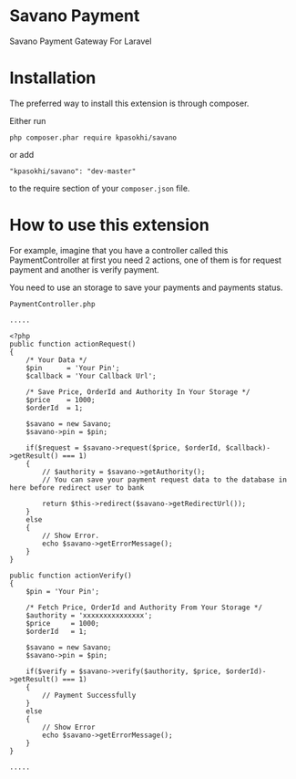 Savano Payment
================
Savano Payment Gateway For Laravel

Installation
==============
The preferred way to install this extension is through composer.

Either run
```
php composer.phar require kpasokhi/savano
```
or add
```
"kpasokhi/savano": "dev-master"
```
to the require section of your ``composer.json`` file.
    
How to use this extension
=========================
For example, imagine that you have a controller called this PaymentController at first you need 2 actions,
one of them is for request payment and another is verify payment.

You need to use an storage to save your payments and payments status.

``PaymentController.php``
```
..... 

<?php
public function actionRequest()
{
    /* Your Data */
    $pin      = 'Your Pin';
    $callback = 'Your Callback Url';

    /* Save Price, OrderId and Authority In Your Storage */
    $price    = 1000;
    $orderId  = 1;

    $savano = new Savano;
    $savano->pin = $pin;

    if($request = $savano->request($price, $orderId, $callback)->getResult() === 1)
    {
        // $authority = $savano->getAuthority();
        // You can save your payment request data to the database in here before redirect user to bank

        return $this->redirect($savano->getRedirectUrl());
    }
    else
    {
        // Show Error.
        echo $savano->getErrorMessage();
    }
}

public function actionVerify()
{
    $pin = 'Your Pin';

    /* Fetch Price, OrderId and Authority From Your Storage */
    $authority = 'xxxxxxxxxxxxxxx';
    $price     = 1000;
    $orderId   = 1;

    $savano = new Savano;
    $savano->pin = $pin;

    if($verify = $savano->verify($authority, $price, $orderId)->getResult() === 1)
    {
        // Payment Successfully
    }
    else
    {
        // Show Error
        echo $savano->getErrorMessage();
    }
}

.....
```
